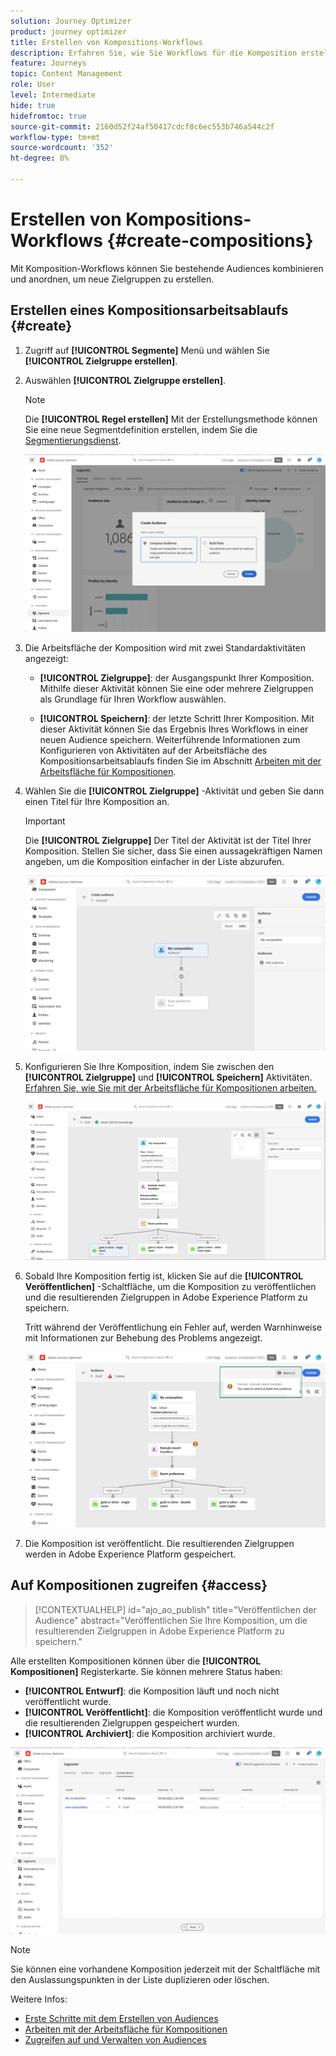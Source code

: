 ```yaml
---
solution: Journey Optimizer
product: journey optimizer
title: Erstellen von Kompositions-Workflows
description: Erfahren Sie, wie Sie Workflows für die Komposition erstellen, um bestehende Zielgruppen zu kombinieren und anzuordnen.
feature: Journeys
topic: Content Management
role: User
level: Intermediate
hide: true
hidefromtoc: true
source-git-commit: 2160d52f24af50417cdcf8c6ec553b746a544c2f
workflow-type: tm+mt
source-wordcount: '352'
ht-degree: 8%

---
```


# Erstellen von Kompositions-Workflows {#create-compositions}

Mit Komposition-Workflows können Sie bestehende Audiences kombinieren und anordnen, um neue Zielgruppen zu erstellen.

## Erstellen eines Kompositionsarbeitsablaufs {#create}

1. Zugriff auf **[!UICONTROL Segmente]** Menü und wählen Sie **[!UICONTROL Zielgruppe erstellen]**.

1. Auswählen **[!UICONTROL Zielgruppe erstellen]**.

   >[!NOTE]
   >
   >Die **[!UICONTROL Regel erstellen]** Mit der Erstellungsmethode können Sie eine neue Segmentdefinition erstellen, indem Sie die [Segmentierungsdienst](https://experienceleague.adobe.com/docs/experience-platform/segmentation/ui/overview.html?lang=de).

   ![](assets/audiences-create.png)

1. Die Arbeitsfläche der Komposition wird mit zwei Standardaktivitäten angezeigt:

   * **[!UICONTROL Zielgruppe]**: der Ausgangspunkt Ihrer Komposition. Mithilfe dieser Aktivität können Sie eine oder mehrere Zielgruppen als Grundlage für Ihren Workflow auswählen.

   * **[!UICONTROL Speichern]**: der letzte Schritt Ihrer Komposition. Mit dieser Aktivität können Sie das Ergebnis Ihres Workflows in einer neuen Audience speichern.
   Weiterführende Informationen zum Konfigurieren von Aktivitäten auf der Arbeitsfläche des Kompositionsarbeitsablaufs finden Sie im Abschnitt [Arbeiten mit der Arbeitsfläche für Kompositionen](composition-canvas.md).

1. Wählen Sie die **[!UICONTROL Zielgruppe]** -Aktivität und geben Sie dann einen Titel für Ihre Komposition an.

   >[!IMPORTANT]
   >
   >Die **[!UICONTROL Zielgruppe]** Der Titel der Aktivität ist der Titel Ihrer Komposition. Stellen Sie sicher, dass Sie einen aussagekräftigen Namen angeben, um die Komposition einfacher in der Liste abzurufen.

   ![](assets/audiences-new-composition.png)

1. Konfigurieren Sie Ihre Komposition, indem Sie zwischen den **[!UICONTROL Zielgruppe]** und **[!UICONTROL Speichern]** Aktivitäten. [Erfahren Sie, wie Sie mit der Arbeitsfläche für Kompositionen arbeiten.](composition-canvas.md)

   ![](assets/audiences-publish.png)

1. Sobald Ihre Komposition fertig ist, klicken Sie auf die **[!UICONTROL Veröffentlichen]** -Schaltfläche, um die Komposition zu veröffentlichen und die resultierenden Zielgruppen in Adobe Experience Platform zu speichern.

   Tritt während der Veröffentlichung ein Fehler auf, werden Warnhinweise mit Informationen zur Behebung des Problems angezeigt.

   ![](assets/audiences-alerts.png)

1. Die Komposition ist veröffentlicht. Die resultierenden Zielgruppen werden in Adobe Experience Platform gespeichert. <!-- and are ready to be targeted in Journey Optimizer campaigns. [Get started with campaigns](../campaigns/get-started-with-campaigns.md)-->

## Auf Kompositionen zugreifen {#access}

>[!CONTEXTUALHELP]
>id="ajo_ao_publish"
>title="Veröffentlichen der Audience"
>abstract="Veröffentlichen Sie Ihre Komposition, um die resultierenden Zielgruppen in Adobe Experience Platform zu speichern."

Alle erstellten Kompositionen können über die **[!UICONTROL Kompositionen]** Registerkarte. Sie können mehrere Status haben:

* **[!UICONTROL Entwurf]**: die Komposition läuft und noch nicht veröffentlicht wurde.
* **[!UICONTROL Veröffentlicht]**: die Komposition veröffentlicht wurde und die resultierenden Zielgruppen gespeichert wurden. <!-- and are available for use.-->
* **[!UICONTROL Archiviert]**: die Komposition archiviert wurde.

![](assets/audiences-compositions.png)

>[!NOTE]
>
>Sie können eine vorhandene Komposition jederzeit mit der Schaltfläche mit den Auslassungspunkten in der Liste duplizieren oder löschen.

Weitere Infos:

* [Erste Schritte mit dem Erstellen von Audiences](get-started-audience-orchestration.md)
* [Arbeiten mit der Arbeitsfläche für Kompositionen](composition-canvas.md)
* [Zugreifen auf und Verwalten von Audiences](access-audiences.md)
